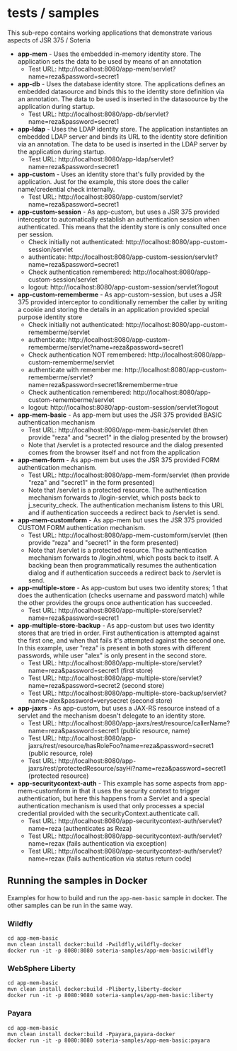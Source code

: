 # tests / samples

This sub-repo contains working applications that demonstrate various aspects of JSR 375 / Soteria

* **app-mem** - Uses the embedded in-memory identity store. The application sets the data to be used by means of an annotation
  * Test URL: http://localhost:8080/app-mem/servlet?name=reza&password=secret1
* **app-db**  - Uses the database identity store. The applications defines an embedded datasource and binds this to the identity store definition via an annotation. The data to be used is inserted in the datasoource by the application during startup.
  * Test URL: http://localhost:8080/app-db/servlet?name=reza&password=secret1
* **app-ldap** - Uses the LDAP identity store. The application instantiates an embedded LDAP server and binds its URL to the identity store definition via an annotation. The data to be used is inserted in the LDAP server by the application during startup.
  * Test URL: http://localhost:8080/app-ldap/servlet?name=reza&password=secret1
* **app-custom** - Uses an identity store that's fully provided by the application. Just for the example, this store does the caller name/credential check internally.
  * Test URL: http://localhost:8080/app-custom/servlet?name=reza&password=secret1
* **app-custom-session** - As app-custom, but uses a JSR 375 provided interceptor to automatically establish an authentication session when authenticated. This means that the identity store is only consulted once per session.
  * Check initially not authenticated: http://localhost:8080/app-custom-session/servlet
  * authenticate: http://localhost:8080/app-custom-session/servlet?name=reza&password=secret1
  * Check authentication remembered: http://localhost:8080/app-custom-session/servlet
  * logout: http://localhost:8080/app-custom-session/servlet?logout
* **app-custom-rememberme** - As app-custom-session, but uses a JSR 375 provided interceptor to conditionally remember the caller by writing a cookie and storing the details in an application provided special purpose identity store
  * Check initially not authenticated: http://localhost:8080/app-custom-rememberme/servlet
  * authenticate: http://localhost:8080/app-custom-rememberme/servlet?name=reza&password=secret1
  * Check authentication NOT remembered: http://localhost:8080/app-custom-rememberme/servlet
  * authenticate with remember me: http://localhost:8080/app-custom-rememberme/servlet?name=reza&password=secret1&rememberme=true
  * Check authentication remembered: http://localhost:8080/app-custom-rememberme/servlet
  * logout: http://localhost:8080/app-custom-session/servlet?logout
* **app-mem-basic** - As app-mem but uses the JSR 375 provided BASIC authentication mechanism
  * Test URL: http://localhost:8080/app-mem-basic/servlet (then provide "reza" and "secret1" in the dialog presented by the browser)
  * Note that /servlet is a protected resource and the dialog presented comes from the browser itself and not from the application
* **app-mem-form** - As app-mem but uses the JSR 375 provided FORM authentication mechanism.
  * Test URL: http://localhost:8080/app-mem-form/servlet (then provide "reza" and "secret1" in the form presented)
  * Note that /servlet is a protected resource. The authentication mechanism forwards to /login-servlet, which posts back to j_security_check. The authentication mechanism listens to this URL and if authentication succeeds a redirect back to /servlet is send.
* **app-mem-customform** - As app-mem but uses the JSR 375 provided CUSTOM FORM authentication mechanism.
  * Test URL: http://localhost:8080/app-mem-customform/servlet (then provide "reza" and "secret1" in the form presented)
  * Note that /servlet is a protected resource. The authentication mechanism forwards to /login.xhtml, which posts back to itself. A backing bean then programmatically resumes the authentication dialog and if authentication succeeds a redirect back to /servlet is send.
* **app-multiple-store** - As app-custom but uses two identity stores; 1 that does the authentication (checks username and password match) while the other provides the groups once authentication has succeeded.
  * Test URL: http://localhost:8080/app-multiple-store/servlet?name=reza&password=secret1
* **app-multiple-store-backup** - As app-custom but uses two identity stores that are tried in order. First authentication is attempted against the first one, and when that fails it's attempted against the second one. In this example, user "reza" is present in both stores with different passwords, while user "alex" is only present in the second store.
  * Test URL: http://localhost:8080/app-multiple-store/servlet?name=reza&password=secret1 (first store)
  * Test URL: http://localhost:8080/app-multiple-store/servlet?name=reza&password=secret2 (second store)
  * Test URL: http://localhost:8080/app-multiple-store-backup/servlet?name=alex&password=verysecret (second store)
* **app-jaxrs** - As app-custom, but uses a JAX-RS resource instead of a servlet and the mechanism doesn't delegate to an identity store. 
  * Test URL: http://localhost:8080/app-jaxrs/rest/resource/callerName?name=reza&password=secret1 (public resource, name)
  * Test URL: http://localhost:8080/app-jaxrs/rest/resource/hasRoleFoo?name=reza&password=secret1 (public resource, role)
  * Test URL: http://localhost:8080/app-jaxrs/rest/protectedResource/sayHi?name=reza&password=secret1 (protected resource)
* **app-securitycontext-auth** - This example has some aspects from app-mem-customform in that it uses the security context to trigger authentication, but here this happens from a Servlet and a special authentication mechanism is used that only processes a special credential provided with the securityContext.authenticate call.
  * Test URL: http://localhost:8080/app-securitycontext-auth/servlet?name=reza (authenticates as Reza)
  * Test URL: http://localhost:8080/app-securitycontext-auth/servlet?name=rezax (fails authentication via exception)
  * Test URL: http://localhost:8080/app-securitycontext-auth/servlet?name=rezax (fails authentication via status return code)

## Running the samples in Docker

Examples for how to build and run the `app-mem-basic` sample in docker. The other samples can be run in the same way.

### Wildfly
```
cd app-mem-basic
mvn clean install docker:build -Pwildfly,wildfly-docker
docker run -it -p 8080:8080 soteria-samples/app-mem-basic:wildfly
```  

### WebSphere Liberty
```
cd app-mem-basic
mvn clean install docker:build -Pliberty,liberty-docker
docker run -it -p 8080:9080 soteria-samples/app-mem-basic:liberty
```  

### Payara
```
cd app-mem-basic
mvn clean install docker:build -Ppayara,payara-docker
docker run -it -p 8080:8080 soteria-samples/app-mem-basic:payara
```  
